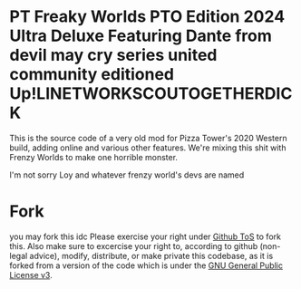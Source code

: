 # PT Freaky Worlds PTO Edition 2024 Ultra Deluxe Featuring Dante from devil may cry series united community editioned Up!LINETWORKSCOUTOGETHERDICK
This is the source code of a very old mod for Pizza Tower's 2020 Western build, adding online and various other features.
We're mixing this shit with Frenzy Worlds to make one horrible monster.

I'm not sorry Loy and whatever frenzy world's devs are named

# Fork

you may fork this idc
Please exercise your right under [Github ToS](https://docs.github.com/en/site-policy/github-terms/github-terms-of-service#5-license-grant-to-other-users) to fork this.
Also make sure to excercise your right to, according to github (non-legal advice), modify, distribute, or make private this codebase, as it is forked from a version of the code which is under the [GNU General Public License v3](https://www.gnu.org/licenses/gpl-3.0.txt).

